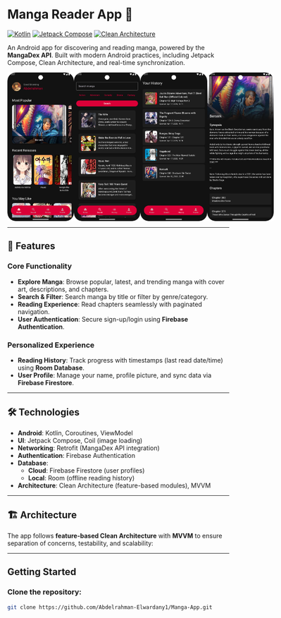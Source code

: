 # Manga Reader App 📖

[![Kotlin](https://img.shields.io/badge/Kotlin-1.9.0-blue.svg)](https://kotlinlang.org/)
[![Jetpack Compose](https://img.shields.io/badge/Jetpack%20Compose-1.5.4-brightgreen)](https://developer.android.com/jetpack/compose)
[![Clean Architecture](https://img.shields.io/badge/Clean%20Architecture-✓-success)](https://developer.android.com/topic/architecture)

An Android app for discovering and reading manga, powered by the **MangaDex API**. Built with modern Android practices, including Jetpack Compose, Clean Architecture, and real-time synchronization.

<div style="display: flex; justify-content: space-between;">
  <img src="app/src/main/res/drawable/pic1.png" alt="Home screen" width="30%">
  <img src="app/src/main/res/drawable/pic2.png" alt="City screen" width="30%">
  <img src="app/src/main/res/drawable/pic3.png" alt="Place screen" width="30%">
  <img src="app/src/main/res/drawable/pic4.png" alt="Place screen" width="30%">
</div>

---

## 📱 Features  
### Core Functionality  
- **Explore Manga**: Browse popular, latest, and trending manga with cover art, descriptions, and chapters.  
- **Search & Filter**: Search manga by title or filter by genre/category.  
- **Reading Experience**: Read chapters seamlessly with paginated navigation.  
- **User Authentication**: Secure sign-up/login using **Firebase Authentication**.  

### Personalized Experience  
- **Reading History**: Track progress with timestamps (last read date/time) using **Room Database**.  
- **User Profile**: Manage your name, profile picture, and sync data via **Firebase Firestore**.  

---

## 🛠️ Technologies  
- **Android**: Kotlin, Coroutines, ViewModel
- **UI**: Jetpack Compose, Coil (image loading)
- **Networking**: Retrofit (MangaDex API integration)
- **Authentication**: Firebase Authentication
- **Database**:
  - **Cloud**: Firebase Firestore (user profiles)
  - **Local**: Room (offline reading history)
- **Architecture**: Clean Architecture (feature-based modules), MVVM

---

## 🏗️ Architecture  
The app follows **feature-based Clean Architecture** with **MVVM** to ensure separation of concerns, testability, and scalability:

---

## Getting Started  
### Clone the repository:
   ```bash  
   git clone https://github.com/Abdelrahman-Elwardany1/Manga-App.git
